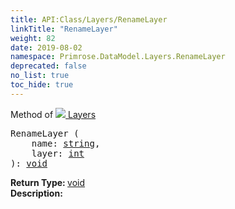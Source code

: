 ```yaml
---
title: API:Class/Layers/RenameLayer
linkTitle: "RenameLayer"
weight: 82
date: 2019-08-02
namespace: Primrose.DataModel.Layers.RenameLayer
deprecated: false
no_list: true
toc_hide: true
---
```

Method of <a href="/docs/api-reference/Class/Layers"><img src="/icons/silk/layers.png"/>&nbsp;Layers</a>
<pre class="method-declaration">
RenameLayer (
    name: <a class="type" href="/docs/api-reference/System/string">string</a>,
    layer: <a class="type" href="/docs/api-reference/System/Primitives#int32">int</a>
): <a class="type" href="/docs/api-reference/System/void">void</a></pre>
<b>Return Type: </b>
<a class="type" href="/docs/api-reference/System/void">void</a>
<br/>
<b>Description: </b>